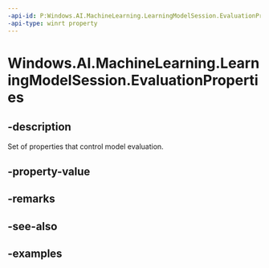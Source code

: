 ```yaml
---
-api-id: P:Windows.AI.MachineLearning.LearningModelSession.EvaluationProperties
-api-type: winrt property
---
```


<!-- Property syntax.
public IPropertySet EvaluationProperties { get; }
-->

# Windows.AI.MachineLearning.LearningModelSession.EvaluationProperties

## -description
Set of properties that control model evaluation.
## -property-value

## -remarks

## -see-also

## -examples
